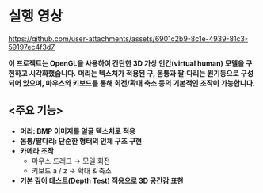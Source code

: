 # 실행 영상
https://github.com/user-attachments/assets/6901c2b9-8c1e-4939-81c3-59197ec4f3d7

**이 프로젝트는 OpenGL을 사용하여 간단한 3D 가상 인간(virtual human) 모델을 구현하고 시각화했습니다.**
**머리는 텍스처가 적용된 구, 몸통과 팔·다리는 원기둥으로 구성되어 있으며, 마우스와 키보드를 통해 회전/확대 축소 등의 기본적인 조작이 가능합니다.**

## <주요 기능>
- **머리: BMP 이미지를 얼굴 텍스처로 적용**
- **몸통/팔다리: 단순한 형태의 인체 구조 구현**
- **카메라 조작**
  - 마우스 드래그 → 모델 회전
  - 키보드 a / z → 확대 & 축소
- **기본 깊이 테스트(Depth Test) 적용으로 3D 공간감 표현**
